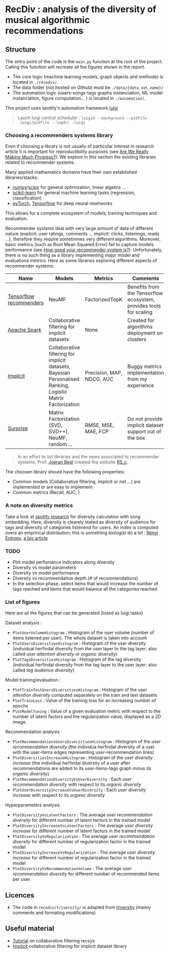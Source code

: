 # RecDiv : analysis of the diversity of musical algorithmic recommendations

## Structure
The entry point of the code is the `main.py` function at the root of the project. Calling this 
function will recreate all the figures shown in the report.

* The core logic (machine learning models, graph objects and methods) is located in `./recodiv/`. 
* The data folder (not hosted on Github) must be `./data/{data_set_name}/`
* The automation logic (users-songs-tags graphs instanciation, ML model instanciation, figure 
computation... ) is located in `./automation/`. 

This project uses spotify's automation framework [luigi](https://github.com/spotify/luigi/)

> Lauch luigi central scheduler : `luigid --background --pidfile .luigi/pidfile --logdir .luigi`

### Choosing a recommenders systems library
Even if choosing a library is not usually of particular interest in research article it is important for reproductibility purposes (see [Are We Really Making Much Progress?](http://arxiv.org/abs/1907.06902)). We explore in this section the existing libraries related to recommender systems.

Many applied mathematics domains have their own established libraries/stacks:
- [numpy](https://numpy.org/)/[scipy](https://scipy.org/) for general optimization, linear algebra ...
- [scikit-learn](https://scikit-learn.org) for general machine learning tasks (regression, classification)
- [pyTorch](https://pytorch.org/), [Tensorflow](https://www.tensorflow.org/) for deep neural newtworks 

This allows for a complete ecosystem of models, training techniques and evaluation.

Recommender systems deal with very large amount of data of different nature (explicit: user ratings, comments .., implicit: clicks, listenings, reads ...), therefore they require sometinmes very different algorithms. Moreover, basic metrics (such as Root Mean Squared Error) fail to capture models performance (see [How good your recommender system is?](https://doi.org/10.1007/s13042-017-0762-9)). Unfortunately,  there is no such thing as a library implementing major model and evaluations metrics. Here as some libraries exploring different aspects of recommender systems:

| Name                                                                              | Models                                                                                                      | Metrics                   | Comments                                                           |
| --------------------------------------------------------------------------------- | ----------------------------------------------------------------------------------------------------------- | ------------------------- | ------------------------------------------------------------------ |
| [Tensorflow recommenders](https://www.tensorflow.org/recommenders)                | NeuMF                                                                                                       | FactorizedTopK            | Benefits from the Tensorflow ecosystem, provides tools for scaling |
| [Apache Spark](https://spark.apache.org/docs/1.2.2/api/python/pyspark.mllib.html) | Collaborative filtering for implicit datasets                                                               | None                      | Created for algorithms deployment on clusters                      |
| [Implicit](https://github.com/benfred/implicit)                                   | Collaborative filtering for implicit datasets, Bayesian Personalised Ranking, Logistic Matrix Factorization | Precision, MAP, NDCG, AUC | Buggy metrics implementation from my experience                    |
| [Surprise](https://github.com/NicolasHug/Surprise)                                | Matrix Factorization (SVD, SVD++), NeuMF, random ...                                                        | RMSE, MSE, MAE, FCP       | Do not provide implicit dataset support out of the box             |

> In an effort to list libraries and the news associated to recommender systems, Prof. [Joeran Beel](https://isg.beel.org/people/joeran-beel/) created the website [RS_c](https://recommender-systems.com). 

The choosen library should have the following properties:
- Common models (Collaborative filtering, implicit or not ...) are implemented or are easy to implement
- Common metrics (Recall, AUC, )

### A note on diversity metrics

Take a look at [spotify research](https://dl.acm.org/doi/10.1145/3366423.3380281) for diversity calculation with song embedding.
Here, diversity is clearely stated as diversity of audience for tags and diversity of categories listenend for users. 
An index is computed overs an emprirical distribution; this is something biologist do a lot : [Rényi Entropy](https://en.wikipedia.org/wiki/R%C3%A9nyi_entropy), [a bio article](http://www.cambridge.org/core/journals/journal-of-tropical-ecology/article/new-local-estimator-of-regional-species-diversity-in-terms-of-shadow-species-with-a-case-study-from-sumatra/3862C02AFFBD2954004A9BB0A827A7E5)
 

### TODO
- Plot model perfomance indicators along diversity
- Diversity vs model parameters
- Diversity vs model performance
- Diversity vs recommendation depth (# of recommendations)
- In the selection phase, select items that would increase the number of tags reached and items that
  would balance all the categories reached

### List of figures
Here are all the figures that can be generated (listed as luigi tasks)

Dataset analysis :
- `PlotUserVolumeHistogram` : Histogram of the user volume (number of items listened per user). The whole dataset is taken into account
- `PlotUsersDiversitiesHistogram` : Histogram of the user diversity (individual herfindal diversity from the user layer to the tag layer; also called *user attention diversity* or *organic diversity*)
- `PlotTagsDiversitiesHistogram` : Histogram of the tag diversity (individual herfindal diversity from the tag layer to the user layer; also called *tag audience diversity*)

Model training/evaluation :
- `PlotTrainTestUsersDiversitiesHistogram` : Histogram of the *user attention diversity* computed separately on the train and test datasets
- `PlotTrainLoss` : Value of the training loss for an increasing number of epochs
- `PlotModelTuning` : Value of a given evaluation metric with respect to the number of latent factors and the regularization value, displayed as a 2D image.

Recommendation analysis
- `PlotRecommendationsUsersDiversitiesHistogram` : Histogram of the *user recommendation diversity* (the individua herfindal diversity of a user with the user-items edges representing user-recommendation links)
- `PlotDiversitiesIncreaseHistogram` : Histogram of the *user diversity increase* (the individual herfindal diversity of a user after recommendations are added to its user-items-tags graph minus its *organic diversity*)
- `PlotRecommendationDiversityVsUserDiversity` : Each *user recommendation diversity* with respect to its *organic diversity*
- `PlotUserDiversityIncreaseVsUserDiversity` : Each *user diversity increase* with respect to its *organic diversity*

Hyperparameters analysis
- `PlotDiversityVsLatentFactors` : The average *user recommendation diversity* for different number of latent factors in the trained model
- `PlotDiversityIncreaseVsLatentFactors` : The average *user diversity increase*  for different number of latent factors in the trained model
- `PlotDiversityVsRegularization` : The average *user recommendation diversity* for different number of regularization factor in the trained model
- `PlotDiversityIncreaseVsRegularization` : The average *user diversity increase* for different number of regularization factor in the trained model
- `PlotDiversityVsRecommendationVolume` : The average *user recommendation diversity* for different number of recommended items per user.


## Licences
* The code in `recodiv/triversity/` is adapted from [triversity](https://github.com/Nobody35/triversity)
(mainly comments and formating modifications)

## Useful material
* [Tutorial](https://jessesw.com/Rec-System/) on collaborative filtering recsys
* [Implicit](https://implicit.readthedocs.io/en/latest/) collaborative filtering for implicit 
dataset library